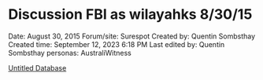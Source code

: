 # Discussion FBI as wilayahks 8/30/15

Date: August 30, 2015
Forum/site: Surespot
Created by: Quentin Sombsthay
Created time: September 12, 2023 6:18 PM
Last edited by: Quentin Sombsthay
personas: AustraliWitness

[Untitled Database](Discussion%20FBI%20as%20wilayahks%208%2030%2015%2027d6fb1f373045bbbef62a6e97fc2848/Untitled%20Database%2093c32098cd6f484db605c487a4fda318.csv)